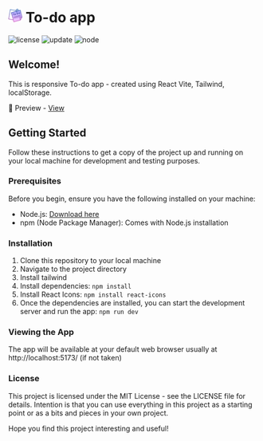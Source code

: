 
# <span><img src="./public/sticky-note.png" alt="note" style="height: 1em;"></span> To-do app

<div>
  <img src="https://img.shields.io/badge/📖%20license-%20MIT-a964d0.svg" alt="license"/> 
  <img id="last-update-badge" src="https://img.shields.io/badge/%F0%9F%93%85%20Last%20update%20-%20March%2001%2C%202024-267a60.svg" alt="update" /> 
  <img src="https://img.shields.io/badge/%E2%9C%94%20Updated%20For%20Version%20-%20Node%2020.10.0-187e25.svg" alt="node"/>
</div>

## Welcome!

This is responsive To-do app - created using React Vite, Tailwind, localStorage.

🔹 Preview -  <a href="https://simonakom.github.io/todo-list/dist/index.html">View</a><h4>
 
## Getting Started

Follow these instructions to get a copy of the project up and running on your local machine for development and testing purposes.

### Prerequisites

Before you begin, ensure you have the following installed on your machine:

- Node.js: [Download here](https://nodejs.org/)
- npm (Node Package Manager): Comes with Node.js installation

### Installation

1. Clone this repository to your local machine
2. Navigate to the project directory
3. Install tailwind
4. Install dependencies: `npm install`
5. Install React Icons: `npm install react-icons`
6. Once the dependencies are installed, you can start the development server and run the app:  `npm run dev`

### Viewing the App

The app will be available at your default web browser usually at http://localhost:5173/ (if not taken)

### License
This project is licensed under the MIT License - see the LICENSE file for details. Intention is that you can use everything in this project as a starting point or as a bits and pieces in your own project.

Hope you find this project interesting and useful!




